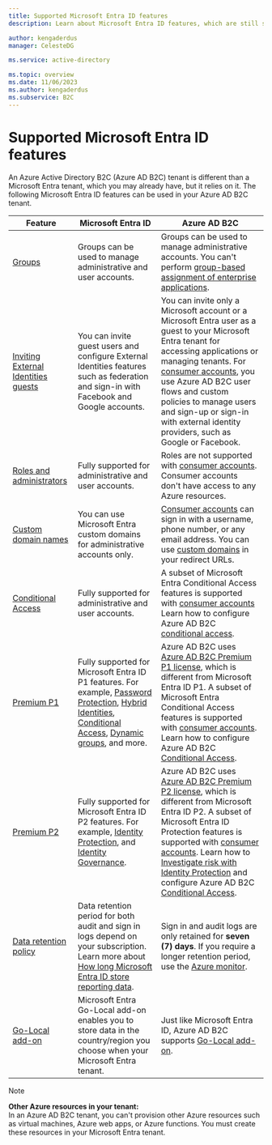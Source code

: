 ```yaml
---
title: Supported Microsoft Entra ID features
description: Learn about Microsoft Entra ID features, which are still supported in Azure AD B2C.

author: kengaderdus
manager: CelesteDG

ms.service: active-directory

ms.topic: overview
ms.date: 11/06/2023
ms.author: kengaderdus
ms.subservice: B2C
---
```


# Supported Microsoft Entra ID features

An Azure Active Directory B2C (Azure AD B2C) tenant is different than a Microsoft Entra tenant, which you may already have, but it relies on it. The following Microsoft Entra ID features can be used in your Azure AD B2C tenant.

|Feature  |Microsoft Entra ID  | Azure AD B2C |
|---------|---------|---------|
| [Groups](../active-directory/fundamentals/how-to-manage-groups.md) | Groups can be used to manage administrative and user accounts.| Groups can be used to manage administrative accounts. You can't perform [group-based assignment of enterprise applications](../active-directory/manage-apps/assign-user-or-group-access-portal.md).|
| [Inviting External Identities guests](../active-directory//external-identities/add-users-administrator.md)| You can invite guest users and configure External Identities features such as federation and sign-in with Facebook and Google accounts. | You can invite only a Microsoft account or a Microsoft Entra user as a guest to your Microsoft Entra tenant for accessing applications or managing tenants. For [consumer accounts](user-overview.md#consumer-user), you use Azure AD B2C user flows and custom policies to manage users and sign-up or sign-in with external identity providers, such as Google or Facebook. |
| [Roles and administrators](../active-directory/fundamentals/how-subscriptions-associated-directory.md)| Fully supported for administrative and user accounts. | Roles are not supported with [consumer accounts](user-overview.md#consumer-user). Consumer accounts don't have access to any Azure resources.|
| [Custom domain names](../active-directory/fundamentals/add-custom-domain.md) |  You can use Microsoft Entra custom domains for administrative accounts only. | [Consumer accounts](user-overview.md#consumer-user) can sign in with a username, phone number, or any email address. You can use [custom domains](custom-domain.md) in your redirect URLs.|
| [Conditional Access](../active-directory/conditional-access/overview.md) | Fully supported for administrative and user accounts. | A subset of Microsoft Entra Conditional Access features is supported with [consumer accounts](user-overview.md#consumer-user) Learn how to configure Azure AD B2C [conditional access](conditional-access-user-flow.md).|
| [Premium P1](https://azure.microsoft.com/pricing/details/active-directory) | Fully supported for Microsoft Entra ID P1 features. For example, [Password Protection](../active-directory/authentication/concept-password-ban-bad.md), [Hybrid Identities](../active-directory/hybrid/whatis-hybrid-identity.md),  [Conditional Access](../active-directory/roles/permissions-reference.md#), [Dynamic groups](../active-directory/enterprise-users/groups-create-rule.md), and more. | Azure AD B2C uses [Azure AD B2C Premium P1 license](https://azure.microsoft.com/pricing/details/active-directory/external-identities/), which is different from Microsoft Entra ID P1. A subset of Microsoft Entra Conditional Access features is supported with [consumer accounts](user-overview.md#consumer-user). Learn how to configure Azure AD B2C [Conditional Access](conditional-access-user-flow.md).|
| [Premium P2](https://azure.microsoft.com/pricing/details/active-directory/) | Fully supported for Microsoft Entra ID P2 features. For example, [Identity Protection](../active-directory/identity-protection/overview-identity-protection.md), and [Identity Governance](../active-directory/governance/identity-governance-overview.md).  | Azure AD B2C uses [Azure AD B2C Premium P2 license](https://azure.microsoft.com/pricing/details/active-directory/external-identities/), which is different from Microsoft Entra ID P2. A subset of Microsoft Entra ID Protection features is supported with [consumer accounts](user-overview.md#consumer-user). Learn how to [Investigate risk with Identity Protection](identity-protection-investigate-risk.md) and configure Azure AD B2C [Conditional Access](conditional-access-user-flow.md). |
|[Data retention policy](../active-directory/reports-monitoring/reference-reports-data-retention.md#how-long-does-azure-ad-store-the-data)|Data retention period for both audit and sign in logs depend on your subscription. Learn more about [How long Microsoft Entra ID store reporting data](../active-directory/reports-monitoring/reference-reports-data-retention.md#how-long-does-azure-ad-store-the-data).|Sign in and  audit logs are only retained for **seven (7) days**. If you require a longer retention period, use the [Azure monitor](azure-monitor.md).|
| [Go-Local add-on](data-residency.md#go-local-add-on) | Microsoft Entra Go-Local add-on enables you to store data in the country/region you choose when your Microsoft Entra tenant.| Just like Microsoft Entra ID, Azure AD B2C supports [Go-Local add-on](data-residency.md#go-local-add-on). |

> [!NOTE]
> **Other Azure resources in your tenant:** <br>In an Azure AD B2C tenant, you can't provision other Azure resources such as virtual machines, Azure web apps, or Azure functions. You must create these resources in your Microsoft Entra tenant.
